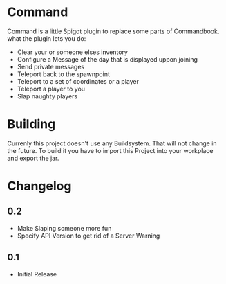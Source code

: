 # Command
Command is a little Spigot plugin to replace some parts of Commandbook.
what the plugin lets you do:
  - Clear your or someone elses inventory
  - Configure a Message of the day that is displayed uppon joining
  - Send private messages
  - Teleport back to the spawnpoint
  - Teleport to a set of coordinates or a player
  - Teleport a player to you
  - Slap naughty players

# Building
Currenly this project doesn't use any Buildsystem. That will not change in the future.
To build it you have to import this Project into your workplace and export the jar.

# Changelog
## 0.2
 - Make Slaping someone more fun
 - Specify API Version to get rid of a Server Warning

## 0.1
 - Initial Release


